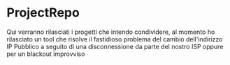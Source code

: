 # ProjectRepo

Qui verranno rilasciati i progetti che intendo condividere, al momento ho rilasciato un tool che risolve il fastidioso problema del cambio dell'indirizzo IP Pubblico a 
seguito di una disconnessione da parte del nostro ISP oppure per un blackout improvviso 

 
